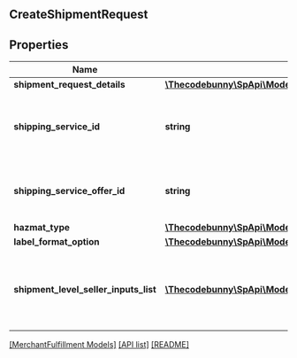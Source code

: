 ## CreateShipmentRequest

## Properties

Name | Type | Description | Notes
------------ | ------------- | ------------- | -------------
**shipment_request_details** | [**\Thecodebunny\SpApi\Model\MerchantFulfillment\ShipmentRequestDetails**](ShipmentRequestDetails.md) |  |
**shipping_service_id** | **string** | An Amazon-defined shipping service identifier. |
**shipping_service_offer_id** | **string** | Identifies a shipping service order made by a carrier. | [optional]
**hazmat_type** | [**\Thecodebunny\SpApi\Model\MerchantFulfillment\HazmatType**](HazmatType.md) |  | [optional]
**label_format_option** | [**\Thecodebunny\SpApi\Model\MerchantFulfillment\LabelFormatOptionRequest**](LabelFormatOptionRequest.md) |  | [optional]
**shipment_level_seller_inputs_list** | [**\Thecodebunny\SpApi\Model\MerchantFulfillment\AdditionalSellerInputs[]**](AdditionalSellerInputs.md) | A list of additional seller input pairs required to purchase shipping. | [optional]

[[MerchantFulfillment Models]](../) [[API list]](../../Api) [[README]](../../../README.md)
